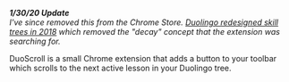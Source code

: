 ***1/30/20 Update***  
*I've since removed this from the Chrome Store. [Duolingo redesigned skill trees in 2018](https://making.duolingo.com/crown-levels-a-royal-redesign) which removed the "decay" concept that the extension was searching for.*

DuoScroll is a small Chrome extension that adds a button to your toolbar which scrolls to the next active lesson in your Duolingo tree.

